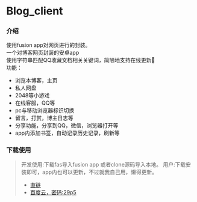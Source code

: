 # Blog_client

### 介绍
使用fusion app对网页进行的封装。    
一个对博客网页封装的安卓app  
使用字符串匹配QQ收藏文档相关关键词，简陋地支持在线更新🌝    
功能：
* 浏览本博客，主页
* 私人网盘
* 2048等小游戏
* 在线客服，QQ等
* pc与移动浏览器标识切换
* 留言，打赏，博主日志等
* 分享功能，分享到QQ，微信，浏览器打开等
* app内添加书签，自动记录历史记录，刷新等


### 下载使用
> 开发使用:下载fas导入fusion app 或者clone源码导入本地。
> 用户:下载安装即可，app内也可以更新，不过就我自己用，懒得更新。
> * [直链](http://ss.uixsj.cn/bczc_2.2.5_beta.apk)
> * [百度云，密码:29p5](https://pan.baidu.com/s/19iyxHQ6kQjj3eJ0fS3ZDXw)
